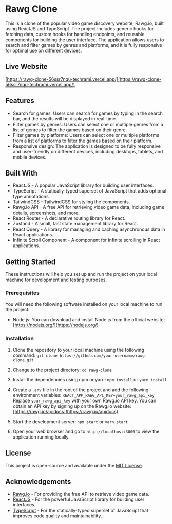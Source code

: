 # Rawg Clone

This is a clone of the popular video game discovery website, Rawg.io, built using ReactJS and TypeScript. The project includes generic hooks for fetching data, custom hooks for handling endpoints, and reusable components for building the user interface. The application allows users to search and filter games by genres and platforms, and it is fully responsive for optimal use on different devices.

## Live Website

[https://rawg-clone-56ssr7nqu-techrami.vercel.app/](https://rawg-clone-56ssr7nqu-techrami.vercel.app/)

## Features

- Search for games: Users can search for games by typing in the search bar, and the results will be displayed in real-time.
- Filter games by genres: Users can select one or multiple genres from a list of genres to filter the games based on their genre.
- Filter games by platforms: Users can select one or multiple platforms from a list of platforms to filter the games based on their platform.
- Responsive design: The application is designed to be fully responsive and user-friendly on different devices, including desktops, tablets, and mobile devices.

## Built With

- ReactJS - A popular JavaScript library for building user interfaces.
- TypeScript - A statically-typed superset of JavaScript that adds optional type annotations.
- TailwindCSS - TailwindCSS for styling the components.
- Rawg.io API - A free API for retrieving video game data, including game details, screenshots, and more.
- React Router - A declarative routing library for React.
- Zustand - A small, fast state management library for React.
- React Query - A library for managing and caching asynchronous data in React applications.
- Infinite Scroll Component - A component for infinite scrolling in React applications.

## Getting Started

These instructions will help you set up and run the project on your local machine for development and testing purposes.

### Prerequisites

You will need the following software installed on your local machine to run the project:

- Node.js: You can download and install Node.js from the official website: [https://nodejs.org/](https://nodejs.org/)

### Installation

1. Clone the repository to your local machine using the following command: `git clone https://github.com/your-username/rawg-clone.git`
2. Change to the project directory: `cd rawg-clone`
3. Install the dependencies using npm or yarn: `npm install` or `yarn install`
4. Create a `.env` file in the root of the project and add the following environment variables: `REACT_APP_RAWG_API_KEY=your_rawg_api_key`
Replace `your_rawg_api_key` with your own Rawg.io API key. You can obtain an API key by signing up on the Rawg.io website: [https://rawg.io/apidocs](https://rawg.io/apidocs)
5. Start the development server: `npm start` or `yarn start`

6. Open your web browser and go to `http://localhost:3000` to view the application running locally.


## License

This project is open-source and available under the [MIT License](LICENSE).

## Acknowledgements

- [Rawg.io](https://rawg.io/) - For providing the free API to retrieve video game data.
- [ReactJS](https://reactjs.org/) - For the powerful JavaScript library for building user interfaces.
- [TypeScript](https://www.typescriptlang.org/) - For the statically-typed superset of JavaScript that improves code quality and maintainability.
